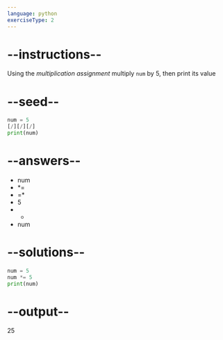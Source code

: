 ```yaml
---
language: python
exerciseType: 2
---
```


# --instructions--

Using the *multiplication assignment* multiply `num` by 5, then print its value

# --seed--

```python
num = 5
[/][/][/]
print(num)
```

# --answers--

- num 
- *= 
- =* 
- 5
- - 
- num 

# --solutions--

```python
num = 5
num *= 5
print(num)
```

# --output--

25
